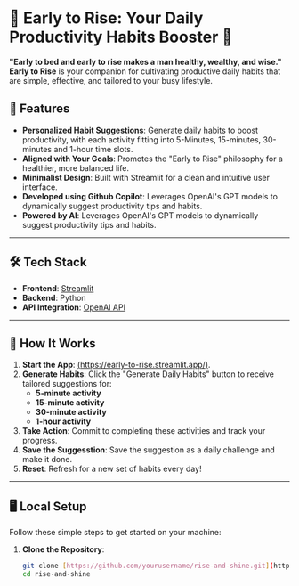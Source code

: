 # 🌅 Early to Rise: Your Daily Productivity Habits Booster 🌟

**"Early to bed and early to rise makes a man healthy, wealthy, and wise."**  
**Early to Rise** is your companion for cultivating productive daily habits that are simple, effective, and tailored to your busy lifestyle.  

## 🚀 Features  

- **Personalized Habit Suggestions**: Generate daily habits to boost productivity, with each activity fitting into 5-Minutes, 15-minutes, 30-minutes and 1-hour time slots.  
- **Aligned with Your Goals**: Promotes the "Early to Rise" philosophy for a healthier, more balanced life.  
- **Minimalist Design**: Built with Streamlit for a clean and intuitive user interface.
- **Developed using Github Copilot**: Leverages OpenAI's GPT models to dynamically suggest productivity tips and habits.
- **Powered by AI**: Leverages OpenAI's GPT models to dynamically suggest productivity tips and habits.  

---

## 🛠️ Tech Stack  

- **Frontend**: [Streamlit](https://streamlit.io)  
- **Backend**: Python  
- **API Integration**: [OpenAI API](https://platform.openai.com/)  

---

## 🎯 How It Works  

1. **Start the App**: [(https://early-to-rise.streamlit.app/)](https://early-to-rise.streamlit.app/).  
2. **Generate Habits**: Click the "Generate Daily Habits" button to receive tailored suggestions for:  
   - **5-minute activity**  
   - **15-minute activity**
   - **30-minute activity**
   - **1-hour activity**  
3. **Take Action**: Commit to completing these activities and track your progress.
4. **Save the Suggesstion**: Save the suggestion as a daily challenge and make it done. 
5. **Reset**: Refresh for a new set of habits every day!  

---

## 🖥️ Local Setup  

Follow these simple steps to get started on your machine:  

1. **Clone the Repository**:  
   ```bash
   git clone [https://github.com/yourusername/rise-and-shine.git](https://github.com/mohamednizzad/early-to-rise.git)
   cd rise-and-shine
